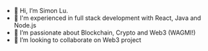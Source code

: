 - 👋 Hi, I’m Simon Lu.
- 🧠 I'm experienced in full stack development with React, Java and Node.js
- 👀 I’m passionate about Blockchain, Crypto and Web3 (WAGMI!)
- 💞️ I’m looking to collaborate on Web3 project

<!---
LuSicong22/LuSicong22 is a ✨ special ✨ repository because its `README.md` (this file) appears on your GitHub profile.
You can click the Preview link to take a look at your changes.
--->
